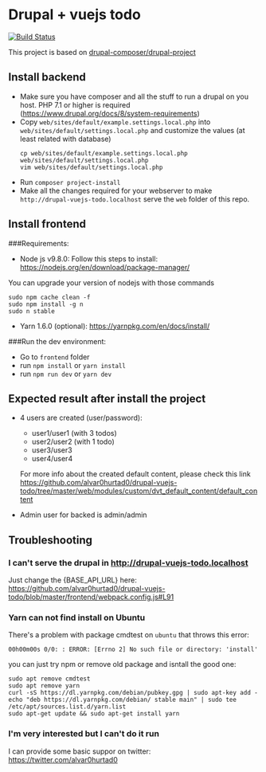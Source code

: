 # Drupal + vuejs todo
[![Build Status](https://travis-ci.org/alvar0hurtad0/drupal-vuejs-todo.svg?branch=master)](https://travis-ci.org/alvar0hurtad0/drupal-vuejs-todo)

This project is based on [drupal-composer/drupal-project](https://github.com/drupal-composer/drupal-project)

## Install backend

 * Make sure you have composer and all the stuff to run a drupal on you host. PHP 7.1 or higher is required
  (https://www.drupal.org/docs/8/system-requirements)
 * Copy `web/sites/default/example.settings.local.php` into `web/sites/default/settings.local.php` and customize the
 values (at least related with database)
   ```
   cp web/sites/default/example.settings.local.php web/sites/default/settings.local.php
   vim web/sites/default/settings.local.php
   ```
 * Run `composer project-install`
 * Make all the changes required for your webserver to make `http://drupal-vuejs-todo.localhost` serve the `web` folder
 of this repo.

## Install frontend
 ###Requirements:
 * Node js v9.8.0: Follow this steps to install:
 https://nodejs.org/en/download/package-manager/
 
 You can upgrade your version of nodejs with those commands
 ```
 sudo npm cache clean -f
 sudo npm install -g n
 sudo n stable
 ```
 
 * Yarn 1.6.0 (optional):
 https://yarnpkg.com/en/docs/install/
 
 ###Run the dev environment:
 * Go to `frontend` folder
 * run `npm install` or `yarn install`
 * run `npm run dev` or `yarn dev`

## Expected result after install the project
 * 4 users are created (user/password):
   * user1/user1 (with 3 todos)
   * user2/user2 (with 1 todo)
   * user3/user3
   * user4/user4
   
   For more info about the created default content, please check this link
   https://github.com/alvar0hurtad0/drupal-vuejs-todo/tree/master/web/modules/custom/dvt_default_content/default_content
   
 * Admin user for backed is admin/admin
 
## Troubleshooting
### I can't serve the drupal in http://drupal-vuejs-todo.localhost
Just change the {BASE_API_URL} here:
https://github.com/alvar0hurtad0/drupal-vuejs-todo/blob/master/frontend/webpack.config.js#L91

### Yarn can not find install on Ubuntu
There's a problem with package cmdtest on `ubuntu` that throws this error:
```
00h00m00s 0/0: : ERROR: [Errno 2] No such file or directory: 'install'
```

you can just try npm or remove old package and isntall the good one:
```
sudo apt remove cmdtest
sudo apt remove yarn
curl -sS https://dl.yarnpkg.com/debian/pubkey.gpg | sudo apt-key add -
echo "deb https://dl.yarnpkg.com/debian/ stable main" | sudo tee /etc/apt/sources.list.d/yarn.list
sudo apt-get update && sudo apt-get install yarn
```
### I'm very interested but I can't do it run
I can provide some basic suppor on twitter: https://twitter.com/alvar0hurtad0
